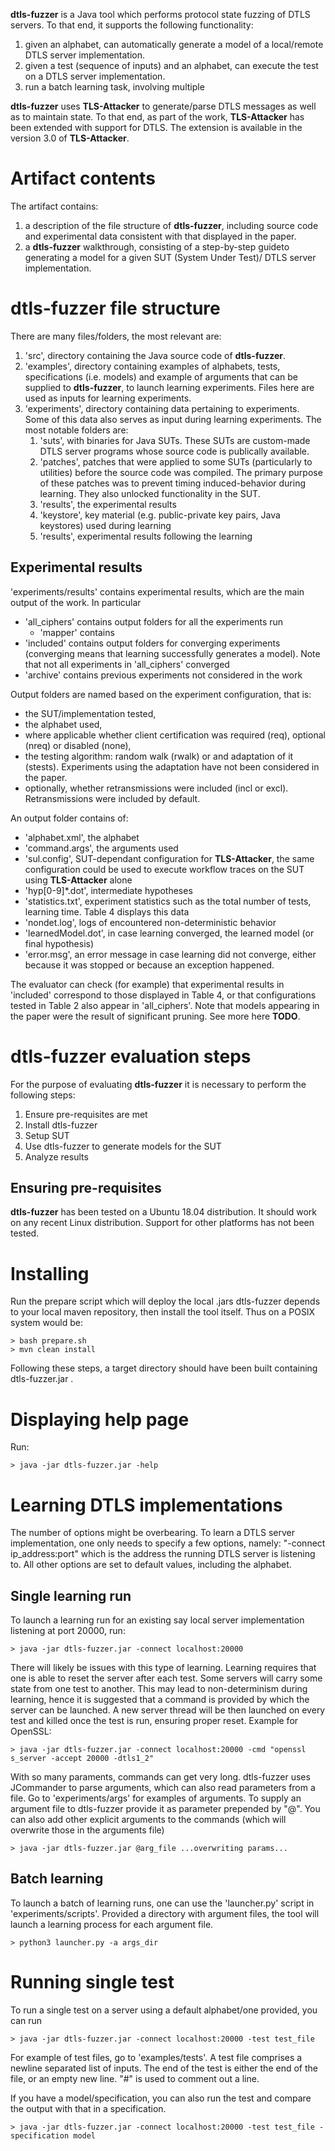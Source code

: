 **dtls-fuzzer** is a Java tool which performs protocol state fuzzing of DTLS servers. To that end, it supports the following functionality:
1. given an alphabet, can automatically generate a model of a local/remote DTLS server implementation.
2. given a test (sequence of inputs) and an alphabet, can execute the test on a DTLS server implementation.
3. run a batch learning task, involving multiple 

**dtls-fuzzer** uses **TLS-Attacker** to generate/parse DTLS messages as well as to maintain state. 
To that end, as part of the work, **TLS-Attacker** has been extended with support for DTLS.
The extension is available in the version 3.0 of **TLS-Attacker**.

# Artifact contents
The artifact contains:
1. a description of the file structure of **dtls-fuzzer**, including source code and experimental data consistent with that displayed in the paper.
2. a **dtls-fuzzer** walkthrough, consisting of a step-by-step guideto generating a model for a given SUT (System Under Test)/ DTLS server implementation. 

# dtls-fuzzer file structure
There are many files/folders, the most relevant are:
1. 'src', directory containing the Java source code of **dtls-fuzzer**. 
2. 'examples', directory containing examples of alphabets, tests, specifications (i.e. models) and example of arguments that can be supplied to **dtls-fuzzer**, to launch learning experiments. Files here are used as inputs for learning experiments.
3. 'experiments', directory containing data pertaining to experiments. Some of this data also serves as input during learning experiments. The most notable folders are:
    1. 'suts', with binaries for Java SUTs. These SUTs are custom-made DTLS server programs whose source code is publically available. 
    2. 'patches', patches that were applied to some SUTs (particularly to utilities) before the source code was compiled. The primary purpose of these patches was to prevent timing induced-behavior during learning. They also unlocked functionality in the SUT.
    3. 'results', the experimental results
    4. 'keystore', key material (e.g. public-private key pairs, Java keystores) used during learning
    5. 'results', experimental results following the learning

## Experimental results
'experiments/results' contains experimental results, which are the main output of the work. In particular
- 'all_ciphers' contains output folders for all the experiments run
    - 'mapper' contains
- 'included' contains output folders for converging experiments (converging means that learning successfully generates a model). Note that not all experiments in 'all_ciphers' converged
- 'archive' contains previous experiments not considered in the work

Output folders are named based on the experiment configuration, that is: 
- the SUT/implementation tested, 
- the alphabet used, 
- where applicable whether client certification was required (req), optional (nreq) or disabled (none), 
- the testing algorithm: random walk (rwalk) or and adaptation of it (stests). Experiments using the adaptation have not been considered in the paper.
- optionally, whether retransmissions were included (incl or excl). Retransmissions were included by default. 

An output folder contains of:
- 'alphabet.xml', the alphabet 
- 'command.args', the arguments used
- 'sul.config', SUT-dependant configuration for **TLS-Attacker**,  the same configuration could be used to execute workflow traces on the SUT using **TLS-Attacker** alone
- 'hyp[0-9]*.dot', intermediate hypotheses 
- 'statistics.txt', experiment statistics such as the total number of tests, learning time. Table 4 displays this data
- 'nondet.log', logs of encountered non-deterministic behavior
- 'learnedModel.dot', in case learning converged, the learned model (or final hypothesis)
- 'error.msg', an error message in case learning did not converge, either because it was stopped or because an exception happened. 

The evaluator can check (for example) that experimental results in 'included' correspond to those displayed in Table 4, or that configurations tested in Table 2 also appear in 'all_ciphers'.
Note that models appearing in the paper were the result of significant pruning. 
See more here **TODO**. 

# dtls-fuzzer evaluation steps
For the purpose of evaluating **dtls-fuzzer** it is necessary to perform the following steps:
1. Ensure pre-requisites are met
2. Install dtls-fuzzer
3. Setup SUT 
4. Use dtls-fuzzer to generate models for the SUT
5. Analyze results

## Ensuring pre-requisites
**dtls-fuzzer** has been tested on a Ubuntu 18.04 distribution. It should work on any recent Linux distribution. Support for other platforms has not been tested.

# Installing
Run the prepare script which will deploy the local .jars dtls-fuzzer depends to your local maven repository, then install the tool itself.
Thus on a POSIX system would be:

    > bash prepare.sh
    > mvn clean install

Following these steps, a target directory should have been built containing dtls-fuzzer.jar . 

# Displaying help page
Run:

    > java -jar dtls-fuzzer.jar -help

# Learning DTLS implementations

The number of options might be overbearing. 
To learn a DTLS server implementation, one only needs to specify a few options, namely: "-connect ip_address:port" which is the address the running DTLS server is listening to.
All other options are set to default values, including the alphabet.

## Single learning run
To launch a learning run for an existing say local server implementation listening at port 20000, run:

    > java -jar dtls-fuzzer.jar -connect localhost:20000

There will likely be issues with this type of learning. 
Learning requires that one is able to reset the server after each test.
Some servers will carry some state from one test to another. 
This may lead to non-determinism during learning, hence it is suggested that a command is provided by which the server can be launched.
A new server thread will be then launched on every test and killed once the test is run, ensuring proper reset.
Example for OpenSSL:

    > java -jar dtls-fuzzer.jar -connect localhost:20000 -cmd "openssl s_server -accept 20000 -dtls1_2"
    
With so many paraments, commands can get very long. 
dtls-fuzzer uses JCommander to parse arguments, which can also read parameters from a file.
Go to 'experiments/args' for examples of arguments.
To supply an argument file to dtls-fuzzer provide it as parameter prepended by "@".
You can also add other explicit arguments to the commands (which will overwrite those in the arguments file)

    > java -jar dtls-fuzzer.jar @arg_file ...overwriting params...

## Batch learning     
To launch a batch of learning runs, one can use the 'launcher.py' script in 'experiments/scripts'. 
Provided a directory with argument files, the tool will launch a learning process for each argument file.

    > python3 launcher.py -a args_dir
    
# Running single test
To run a single test on a server using a default alphabet/one provided, you can run

    > java -jar dtls-fuzzer.jar -connect localhost:20000 -test test_file
    
For example of test files, go to 'examples/tests'. 
A test file comprises a newline separated list of inputs. 
The end of the test is either the end of the file, or an empty new line.
"#" is used to comment out a line.

If you have a model/specification, you can also run the test and compare the output with that in a specification.

    > java -jar dtls-fuzzer.jar -connect localhost:20000 -test test_file -specification model






